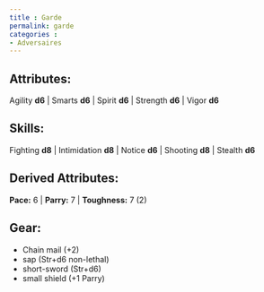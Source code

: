 ```yaml
---
title : Garde
permalink: garde
categories :
- Adversaires
---
```



## Attributes:
Agility **d6** | Smarts **d6** | Spirit **d6** | Strength **d6** | Vigor **d6**

## Skills:
Fighting **d8** | Intimidation **d8** | Notice **d6** | Shooting **d8** | Stealth **d6**

## Derived Attributes:
**Pace:** 6 | **Parry:** 7 | **Toughness:** 7 (2)

## Gear:
- Chain mail (+2)
- sap (Str+d6 non-lethal)
- short-sword (Str+d6)
- small shield (+1 Parry)
